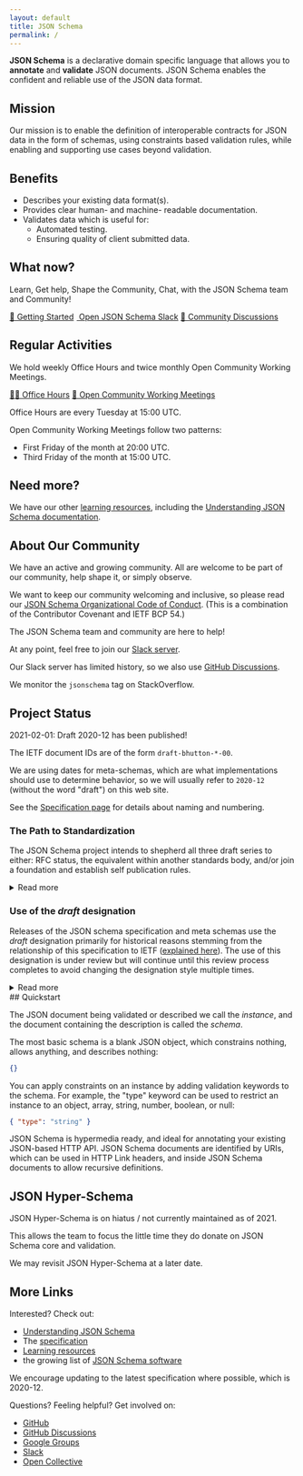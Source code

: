 ```yaml
---
layout: default
title: JSON Schema
permalink: /
---
```



**JSON Schema** is a declarative domain specific language that allows you to **annotate** and **validate** JSON documents. JSON Schema enables the confident and reliable use of the JSON data format.

## Mission

Our mission is to enable the definition of interoperable contracts for JSON data in the form of schemas, using constraints based validation rules, while enabling and supporting use cases beyond validation.

## Benefits

<div class="block" markdown="1">

* Describes your existing data format(s).
* Provides clear human- and machine- readable documentation.
* Validates data which is useful for:
    * Automated testing.
    * Ensuring quality of client submitted data.

</div>

## What now?

Learn, Get help, Shape the Community, Chat, with the JSON Schema team and Community!

<div class="wrapper text-center buttons">
    <a class="button border button-center" href="/learn/getting-started-step-by-step">👋 Getting Started</a>
    <a class="button border button-center" href="/slack" target="_blank"><img class="small-svg-logo" src="/assets/logo-slack.svg" height="1.3em" width="1.3em"> Open JSON Schema Slack</a>
    <a class="button border button-center" href="https://github.com/json-schema-org/community/discussions" target="_blank">💬 Community Discussions</a>
</div>

## Regular Activities

We hold weekly Office Hours and twice monthly Open Community Working Meetings.

<div class="wrapper text-center buttons">
    <a class="button border button-center" href="https://github.com/json-schema-org/community/discussions/34" target="_blank">🧑‍💻 Office Hours</a>
    <a class="button border button-center" href="https://github.com/json-schema-org/community/discussions/35" target="_blank">👷 Open Community Working Meetings</a>
</div>

Office Hours are every Tuesday at 15:00 UTC.

Open Community Working Meetings follow two patterns:
- First Friday of the month at 20:00 UTC.
- Third Friday of the month at 15:00 UTC.

## Need more?

We have our other [learning resources](/learn), including the [Understanding JSON Schema documentation](/understanding-json-schema).

## About Our Community

We have an active and growing community. All are welcome to be part of our community, help shape it, or simply observe.

We want to keep our community welcoming and inclusive, so please read our [JSON Schema Organizational Code of Conduct](https://github.com/json-schema-org/.github/blob/main/CODE_OF_CONDUCT.md). (This is a combination of the Contributor Covenant and IETF BCP 54.)

The JSON Schema team and community are here to help!

At any point, feel free to join our [Slack server](/slack).

Our Slack server has limited history, so we also use [GitHub Discussions](https://github.com/json-schema-org/community/discussions).

We monitor the `jsonschema` tag on StackOverflow.

## Project Status

2021-02-01: Draft 2020-12 has been published!

The IETF document IDs are of the form `draft-bhutton-*-00`.

We are using dates for meta-schemas, which are what implementations should use to determine behavior,
so we will usually refer to `2020-12` (without the word "draft") on this web site.

See the [Specification page](specification.html) for details about naming and numbering.

### The Path to Standardization

The JSON Schema project intends to shepherd all three draft series to either: RFC status, the equivalent within another standards body, and/or join a foundation and establish self publication rules.

<details markdown="1">
<summary>Read more</summary>

Currently, we are continuing to improve our self-published Internet-Drafts. We are not actively pursuing joining a standards organisation.

We have a few contacts related to each potential path, but if you have experience with such things and would like to help, please still contact us!

In the meantime, publication of Internet-Draft documents can be tracked through the IETF:
* [JSON Schema (core)](https://datatracker.ietf.org/doc/draft-bhutton-json-schema/)
* [JSON Schema Validation](https://datatracker.ietf.org/doc/draft-bhutton-json-schema-validation/)
* [Relative JSON Pointers](https://datatracker.ietf.org/doc/draft-bhutton-relative-json-pointer/)

Internet-Drafts expire after six months, so our goal is to publish often enough to always have a set of unexpired drafts available.  There may be brief gaps as we wrap up each draft and finalize the text.
</details>

### Use of the _draft_ designation
Releases of the JSON schema specification and meta schemas use the _draft_ designation primarily for historical reasons stemming from the relationship of this specification to IETF ([explained here](https://json-schema.org/specification-links.html#understanding-draft-names-and-numbers)).
The use of this designation is under review but will continue until this review process completes to avoid changing the designation style multiple times.
<details markdown="1">
<summary>Read more</summary>

The JSON schema project recognizes, condones, and advocates for the use of the JSON schema standard in production.

Each release of the JSON schema specification is treated as a production release by the JSON schema project. All changes in each new release are made judiciously, with great care, thorough review and careful consideration of how the changes will impact existing users and implementations of the JSON schema specification.

Similarly to most specifications, the JSON schema specification will continue to evolve, and not all releases will be backwards compatible. The intention, particularly for vocabularies such as validation which have been widely implemented, is to remain as compatible as possible from release to release. However, major changes can still occur given a clear enough need validated with the user community.

When the _draft_ designation is dropped this may indicate that the frequency of releases and amount of changes in each release will decrease, but it won't indicate that no new releases will be made, or that all future releases will be backwards compatible.
</details>
## Quickstart

The JSON document being validated or described we call the *instance*, and the document containing the description is called the *schema*.

The most basic schema is a blank JSON object, which constrains nothing, allows anything, and describes nothing:

```json
{}
```

You can apply constraints on an instance by adding validation keywords to the schema. For example, the "type" keyword can be used to restrict an instance to an object, array, string, number, boolean, or null:

```json
{ "type": "string" }
```

JSON Schema is hypermedia ready, and ideal for annotating your existing JSON-based HTTP API. JSON Schema documents are identified by URIs, which can be used in HTTP Link headers, and inside JSON Schema documents to allow recursive definitions.

## JSON Hyper-Schema

JSON Hyper-Schema is on hiatus / not currently maintained as of 2021.

This allows the team to focus the little time they do donate on JSON Schema core and validation.

We may revisit JSON Hyper-Schema at a later date.

## More Links

Interested? Check out:

* [Understanding JSON Schema](/understanding-json-schema/)
* The [specification](./specification.md)
* [Learning resources](./learn/index.md)
* the growing list of [JSON Schema software](./implementations.md)

We encourage updating to the latest specification where possible, which is 2020-12.

Questions? Feeling helpful? Get involved on:

* [GitHub](http://github.com/json-schema-org/json-schema-spec)
* [GitHub Discussions](https://github.com/json-schema-org/community/discussions)
* [Google Groups](https://groups.google.com/forum/#!forum/json-schema)
* [Slack](/slack)
* [Open Collective](https://opencollective.com/json-schema)
